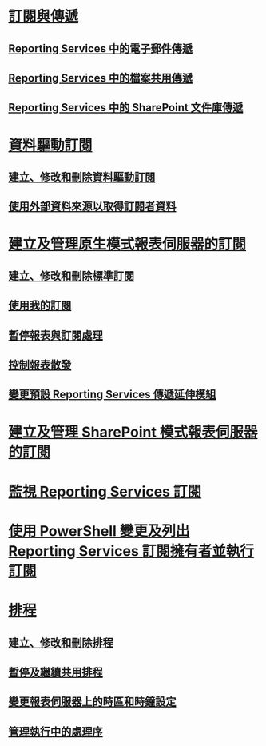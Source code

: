 # [訂閱與傳遞](subscriptions-and-delivery-reporting-services.md)
## [Reporting Services 中的電子郵件傳遞](e-mail-delivery-in-reporting-services.md)
## [Reporting Services 中的檔案共用傳遞](file-share-delivery-in-reporting-services.md)
## [Reporting Services 中的 SharePoint 文件庫傳遞](sharepoint-library-delivery-in-reporting-services.md)
# [資料驅動訂閱](data-driven-subscriptions.md)
## [建立、修改和刪除資料驅動訂閱](create-modify-and-delete-data-driven-subscriptions.md)
## [使用外部資料來源以取得訂閱者資料](use-an-external-data-source-for-subscriber-data-data-driven-subscription.md)
# [建立及管理原生模式報表伺服器的訂閱](create-and-manage-subscriptions-for-native-mode-report-servers.md)
## [建立、修改和刪除標準訂閱](../create-manage-subscriptions-native-mode-report-servers.md)
## [使用我的訂閱](use-my-subscriptions-native-mode-report-server.md)
## [暫停報表與訂閱處理](disable-or-pause-report-and-subscription-processing.md)
## [控制報表散發](../control-report-distribution.md)
## [變更預設 Reporting Services 傳遞延伸模組](change-the-default-reporting-services-delivery-extension.md)
# [建立及管理 SharePoint 模式報表伺服器的訂閱](create-and-manage-subscriptions-for-sharepoint-mode-report-servers.md)
# [監視 Reporting Services 訂閱](monitor-reporting-services-subscriptions.md)
# [使用 PowerShell 變更及列出 Reporting Services 訂閱擁有者並執行訂閱](manage-subscription-owners-and-run-subscription-powershell.md)
# [排程](schedules.md)
## [建立、修改和刪除排程](create-modify-and-delete-schedules.md)
## [暫停及繼續共用排程](pause-and-resume-shared-schedules.md)
## [變更報表伺服器上的時區和時鐘設定](change-time-zones-and-clock-settings-on-a-report-server.md)
## [管理執行中的處理序](manage-a-running-process.md)
